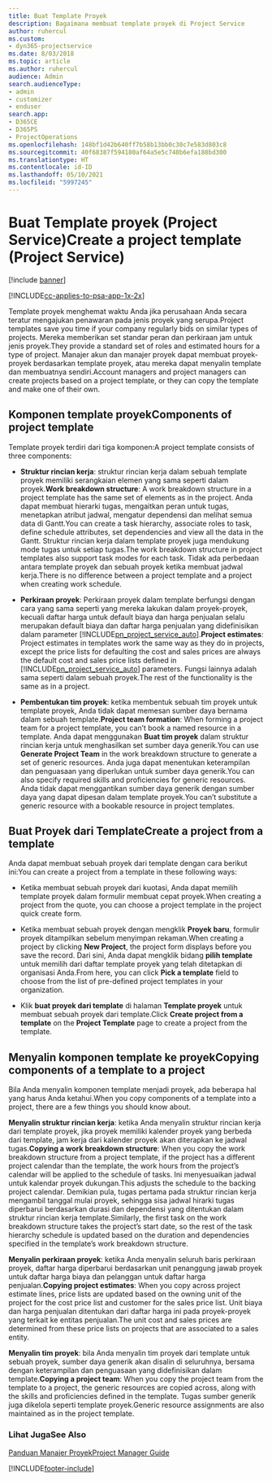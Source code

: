 ```yaml
---
title: Buat Template Proyek
description: Bagaimana membuat template proyek di Project Service
author: ruhercul
ms.custom:
- dyn365-projectservice
ms.date: 8/03/2018
ms.topic: article
ms.author: ruhercul
audience: Admin
search.audienceType:
- admin
- customizer
- enduser
search.app:
- D365CE
- D365PS
- ProjectOperations
ms.openlocfilehash: 148bf1d42b640ff7b58b13bb0c30c7e583d803c8
ms.sourcegitcommit: 40f68387f594180af64a5e5c748b6efa188bd300
ms.translationtype: HT
ms.contentlocale: id-ID
ms.lasthandoff: 05/10/2021
ms.locfileid: "5997245"
---
```

# <a name="create-a-project-template-project-service"></a><span data-ttu-id="d2f80-103">Buat Template proyek (Project Service)</span><span class="sxs-lookup"><span data-stu-id="d2f80-103">Create a project template (Project Service)</span></span>

[!include [banner](../includes/psa-now-project-operations.md)]

[!INCLUDE[cc-applies-to-psa-app-1x-2x](../includes/cc-applies-to-psa-app-1x-2x.md)]

<span data-ttu-id="d2f80-104">Template proyek menghemat waktu Anda jika perusahaan Anda secara teratur mengajukan penawaran pada jenis proyek yang serupa.</span><span class="sxs-lookup"><span data-stu-id="d2f80-104">Project templates save you time if your company regularly bids on similar types of projects.</span></span> <span data-ttu-id="d2f80-105">Mereka memberikan set standar peran dan perkiraan jam untuk jenis proyek.</span><span class="sxs-lookup"><span data-stu-id="d2f80-105">They provide a standard set of roles and estimated hours for a type of project.</span></span> <span data-ttu-id="d2f80-106">Manajer akun dan manajer proyek dapat membuat proyek-proyek berdasarkan template proyek, atau mereka dapat menyalin template dan membuatnya sendiri.</span><span class="sxs-lookup"><span data-stu-id="d2f80-106">Account managers and project managers can create projects based on a project template, or they can copy the template and make one of their own.</span></span>  
  
## <a name="components-of-project-template"></a><span data-ttu-id="d2f80-107">Komponen template proyek</span><span class="sxs-lookup"><span data-stu-id="d2f80-107">Components of project template</span></span>
 <span data-ttu-id="d2f80-108">Template proyek terdiri dari tiga komponen:</span><span class="sxs-lookup"><span data-stu-id="d2f80-108">A project template consists of three components:</span></span>  
  
- <span data-ttu-id="d2f80-109">**Struktur rincian kerja**: struktur rincian kerja dalam sebuah template proyek memiliki serangkaian elemen yang sama seperti dalam proyek.</span><span class="sxs-lookup"><span data-stu-id="d2f80-109">**Work breakdown structure**: A work breakdown structure in a project template has the same set of elements as in the project.</span></span> <span data-ttu-id="d2f80-110">Anda dapat membuat hierarki tugas, mengaitkan peran untuk tugas, menetapkan atribut jadwal, mengatur dependensi dan melihat semua data di Gantt.</span><span class="sxs-lookup"><span data-stu-id="d2f80-110">You can create a task hierarchy, associate roles to task, define schedule attributes, set dependencies and view all the data in the Gantt.</span></span> <span data-ttu-id="d2f80-111">Struktur rincian kerja dalam template proyek juga mendukung mode tugas untuk setiap tugas.</span><span class="sxs-lookup"><span data-stu-id="d2f80-111">The work breakdown structure in project templates also support task modes for each task.</span></span> <span data-ttu-id="d2f80-112">Tidak ada perbedaan antara template proyek dan sebuah proyek ketika membuat jadwal kerja.</span><span class="sxs-lookup"><span data-stu-id="d2f80-112">There is no difference between a project template and a project when creating work schedule.</span></span>  
  
- <span data-ttu-id="d2f80-113">**Perkiraan proyek**: Perkiraan proyek dalam template berfungsi dengan cara yang sama seperti yang mereka lakukan dalam proyek-proyek, kecuali daftar harga untuk default biaya dan harga penjualan selalu merupakan default biaya dan daftar harga penjualan yang didefinisikan dalam parameter [!INCLUDE[pn_project_service_auto](../includes/pn-project-service-auto.md)].</span><span class="sxs-lookup"><span data-stu-id="d2f80-113">**Project estimates**: Project estimates in templates work the same way as they do in projects, except the price lists for defaulting the cost and sales prices are always the default cost and sales price lists defined in [!INCLUDE[pn_project_service_auto](../includes/pn-project-service-auto.md)] parameters.</span></span> <span data-ttu-id="d2f80-114">Fungsi lainnya adalah sama seperti dalam sebuah proyek.</span><span class="sxs-lookup"><span data-stu-id="d2f80-114">The rest of the functionality is the same as in a project.</span></span>  
  
- <span data-ttu-id="d2f80-115">**Pembentukan tim proyek**: ketika membentuk sebuah tim proyek untuk template proyek, Anda tidak dapat memesan sumber daya bernama dalam sebuah template.</span><span class="sxs-lookup"><span data-stu-id="d2f80-115">**Project team formation**: When forming a project team for a project template, you can’t book a named resource in a template.</span></span> <span data-ttu-id="d2f80-116">Anda dapat menggunakan **Buat tim proyek** dalam struktur rincian kerja untuk menghasilkan set sumber daya generik.</span><span class="sxs-lookup"><span data-stu-id="d2f80-116">You can use **Generate Project Team** in the work breakdown structure to generate a set of generic resources.</span></span> <span data-ttu-id="d2f80-117">Anda juga dapat menentukan keterampilan dan penguasaan yang diperlukan untuk sumber daya generik.</span><span class="sxs-lookup"><span data-stu-id="d2f80-117">You can also specify required skills and proficiencies for generic resources.</span></span> <span data-ttu-id="d2f80-118">Anda tidak dapat menggantikan sumber daya generik dengan sumber daya yang dapat dipesan dalam template proyek.</span><span class="sxs-lookup"><span data-stu-id="d2f80-118">You can’t substitute a generic resource with a bookable resource in project templates.</span></span>  
  
## <a name="create-a-project-from-a-template"></a><span data-ttu-id="d2f80-119">Buat Proyek dari Template</span><span class="sxs-lookup"><span data-stu-id="d2f80-119">Create a project from a template</span></span>  
 <span data-ttu-id="d2f80-120">Anda dapat membuat sebuah proyek dari template dengan cara berikut ini:</span><span class="sxs-lookup"><span data-stu-id="d2f80-120">You can create a project from a template in these following ways:</span></span>  
  
-   <span data-ttu-id="d2f80-121">Ketika membuat sebuah proyek dari kuotasi, Anda dapat memilih template proyek dalam formulir membuat cepat proyek.</span><span class="sxs-lookup"><span data-stu-id="d2f80-121">When creating a project from the quote, you can choose a project template in the project quick create form.</span></span>  
  
-   <span data-ttu-id="d2f80-122">Ketika membuat sebuah proyek dengan mengklik **Proyek baru**, formulir proyek ditampilkan sebelum menyimpan rekaman.</span><span class="sxs-lookup"><span data-stu-id="d2f80-122">When creating a project by clicking **New Project**, the project form displays before you save the record.</span></span> <span data-ttu-id="d2f80-123">Dari sini, Anda dapat mengklik bidang **pilih template** untuk memilih dari daftar template proyek yang telah ditetapkan di organisasi Anda.</span><span class="sxs-lookup"><span data-stu-id="d2f80-123">From here, you can click **Pick a template** field to choose from the list of pre-defined project templates in your organization.</span></span>  
  
-   <span data-ttu-id="d2f80-124">Klik **buat proyek dari template** di halaman **Template proyek** untuk membuat sebuah proyek dari template.</span><span class="sxs-lookup"><span data-stu-id="d2f80-124">Click **Create project from a template** on the **Project Template** page to create a project from the template.</span></span>  
  
## <a name="copying-components-of-a-template-to-a-project"></a><span data-ttu-id="d2f80-125">Menyalin komponen template ke proyek</span><span class="sxs-lookup"><span data-stu-id="d2f80-125">Copying components of a template to a project</span></span>  
 <span data-ttu-id="d2f80-126">Bila Anda menyalin komponen template menjadi proyek, ada beberapa hal yang harus Anda ketahui.</span><span class="sxs-lookup"><span data-stu-id="d2f80-126">When you copy components of a template into a project, there are a few things you should know about.</span></span>  
  
 <span data-ttu-id="d2f80-127">**Menyalin struktur rincian kerja**: ketika Anda menyalin struktur rincian kerja dari template proyek, jika proyek memiliki kalender proyek yang berbeda dari template, jam kerja dari kalender proyek akan diterapkan ke jadwal tugas.</span><span class="sxs-lookup"><span data-stu-id="d2f80-127">**Copying a work breakdown structure**: When you copy the work breakdown structure from a project template, if the project has a different project calendar than the template, the work hours from the project’s calendar will be applied to the schedule of tasks.</span></span> <span data-ttu-id="d2f80-128">Ini menyesuaikan jadwal untuk kalendar proyek dukungan.</span><span class="sxs-lookup"><span data-stu-id="d2f80-128">This adjusts the schedule to the backing project calendar.</span></span> <span data-ttu-id="d2f80-129">Demikian pula, tugas pertama pada struktur rincian kerja mengambil tanggal mulai proyek, sehingga sisa jadwal hirarki tugas diperbarui berdasarkan durasi dan dependensi yang ditentukan dalam struktur rincian kerja template.</span><span class="sxs-lookup"><span data-stu-id="d2f80-129">Similarly, the first task on the work breakdown structure takes the project’s start date, so the rest of the task hierarchy schedule is updated based on the duration and dependencies specified in the template’s work breakdown structure.</span></span>  
  
 <span data-ttu-id="d2f80-130">**Menyalin perkiraan proyek**: ketika Anda menyalin seluruh baris perkiraan proyek, daftar harga diperbarui berdasarkan unit penanggung jawab proyek untuk daftar harga biaya dan pelanggan untuk daftar harga penjualan.</span><span class="sxs-lookup"><span data-stu-id="d2f80-130">**Copying project estimates**: When you copy across project estimate lines, price lists are updated based on the owning unit of the project for the cost price list and customer for the sales price list.</span></span> <span data-ttu-id="d2f80-131">Unit biaya dan harga penjualan ditentukan dari daftar harga ini pada proyek-proyek yang terkait ke entitas penjualan.</span><span class="sxs-lookup"><span data-stu-id="d2f80-131">The unit cost and sales prices are determined from these price lists on projects that are associated to a sales entity.</span></span>  
  
 <span data-ttu-id="d2f80-132">**Menyalin tim proyek**: bila Anda menyalin tim proyek dari template untuk sebuah proyek, sumber daya generik akan disalin di seluruhnya, bersama dengan keterampilan dan penguasaan yang didefinisikan dalam template.</span><span class="sxs-lookup"><span data-stu-id="d2f80-132">**Copying a project team**: When you copy the project team from the template to a project, the generic resources are copied across, along with the skills and proficiencies defined in the template.</span></span> <span data-ttu-id="d2f80-133">Tugas sumber generik juga dikelola seperti template proyek.</span><span class="sxs-lookup"><span data-stu-id="d2f80-133">Generic resource assignments are also maintained as in the project template.</span></span>  
  
### <a name="see-also"></a><span data-ttu-id="d2f80-134">Lihat Juga</span><span class="sxs-lookup"><span data-stu-id="d2f80-134">See Also</span></span>  
 [<span data-ttu-id="d2f80-135">Panduan Manajer Proyek</span><span class="sxs-lookup"><span data-stu-id="d2f80-135">Project Manager Guide</span></span>](../psa/project-manager-guide.md)


[!INCLUDE[footer-include](../includes/footer-banner.md)]